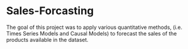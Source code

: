 # Sales-Forcasting
The goal of this project was to apply various quantitative methods, (i.e. Times Series Models and Causal Models) to forecast the sales of the products available in the dataset.
